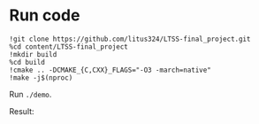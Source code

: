 # Run code

```shell
!git clone https://github.com/litus324/LTSS-final_project.git
%cd content/LTSS-final_project
!mkdir build
%cd build
!cmake .. -DCMAKE_{C,CXX}_FLAGS="-O3 -march=native"
!make -j$(nproc)
```

Run `./demo`.

Result: 
